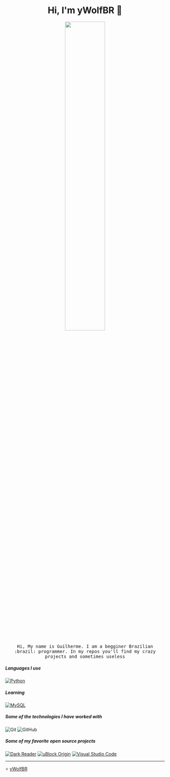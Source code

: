 <h1 align="center"> Hi, I'm yWolfBR 👋 <br/> </h1>

<p align="center"><img width=50% src="https://wompampsupport.azureedge.net/fetchimage?siteId=7575&v=2&jpgQuality=100&width=700&url=https%3A%2F%2Fi.kym-cdn.com%2Fentries%2Ficons%2Ffacebook%2F000%2F021%2F807%2Fig9OoyenpxqdCQyABmOQBZDI0duHk2QZZmWg2Hxd4ro.jpg"></p>

<p align="center"> <samp>Hi, My name is Guilherme. I am a begginer Brazilian :brazil: programmer. In my repos you'll find my crazy projects and sometimes useless

##### Languages I use

[![Python](https://img.shields.io/badge/-Python-000000?style=flat&logo=python)](https://www.python.org)

  
##### Learning
  
[![MySQL](https://img.shields.io/badge/-MySQL-000000?style=flat&logo=mysql)](https://www.mysql.com)
  
##### Some of the technologies I have worked with

![Git](https://img.shields.io/badge/-Git-222222?style=flat&logo=git&logoColor=F05032)
![GitHub](https://img.shields.io/badge/-GitHub-222222?style=flat&logo=github&logoColor=181717)


##### Some of my favorite open source projects

[![Dark Reader](https://img.shields.io/badge/-Dark&#32;Reader-444444?style=flat&logo=Dark-Reader&logoColor=2f7485)](https://github.com/darkreader/darkreader)
[![uBlock Origin](https://img.shields.io/badge/-uBlock&#32;Origin-444444?style=flat&logo=UBlock-Origin&logoColor=800000)](https://github.com/gorhill/uBlock)
[![Visual Studio Code](https://img.shields.io/badge/-VSCode-444444?style=flat&logo=visual-studio-code&logoColor=007ACC)](https://github.com/microsoft/vscode)
____


<p align="center">

⭐️ [yWolfBR](https://github.com/yWolfBR)

</p>
